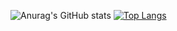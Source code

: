 ![Anurag's GitHub stats](https://github-readme-stats.vercel.app/api?username=samueu&show_icons=true&theme=radical)
[![Top Langs](https://github-readme-stats.vercel.app/api/top-langs/?username=samueu&layout=pie&theme=radical)](https://github.com/anuraghazra/github-readme-stats)
